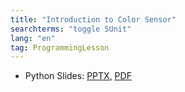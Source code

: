 ```yaml
---
title: "Introduction to Color Sensor"
searchterms: "toggle 5Unit"
lang: "en"
tag: ProgrammingLesson
---
```

 <ul>

 <li class="ng-binding">Python Slides:
 <a href="PyProgrammingLessons/ColorSensor.pptx">PPTX</a>,
 <a href="PyProgrammingLessons/ColorSensor.pdf">PDF</a>
 </li>
 </ul>
